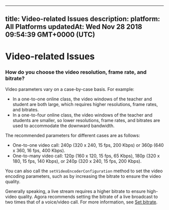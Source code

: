 
---
title: Video-related Issues
description: 
platform: All Platforms
updatedAt: Wed Nov 28 2018 09:54:39 GMT+0000 (UTC)
---
# Video-related Issues
### How do you choose the video resolution, frame rate, and bitrate?
Video parameters vary on a case-by-case basis. For example:
* In a one-to-one online class, the video windows of the teacher and student are both large, which requires higher resolutions, frame rates, and bitrates.
* In a one-to-four online class, the video windows of the teacher and students are smaller, so lower resolutions, frame rates, and bitrates are used to accommodate the downward bandwidth. 

The recommended parameters for different cases are as follows:
* One-to-one video call: 240p (320 x 240, 15 fps, 200 Kbps) or 360p (640 x 360, 16 fps, 400 Kbps).
* One-to-many video call: 120p (160 x 120, 15 fps, 65 Kbps), 180p (320 x 180, 15 fps, 140 Kbps), or 240p (320 x 240, 15 fps, 200 Kbps). 

You can also call the `setVideoEncoderConfiguration` method to set the video encoding parameters, such as by increasing the bitrate to ensure the video quality.

Generally speaking, a live stream requires a higher bitrate to ensure high-video quality. Agora recommends setting the bitrate of a live broadcast to two times that of a voice/video call. For more information, see [Set bitrate](https://docs.agora.io/en/Agora%20Platform/API%20Reference/java/classio_1_1agora_1_1rtc_1_1video_1_1_video_encoder_configuration.html#a4b090cd0e9f6d98bcf89cb1c4c2066e8).
